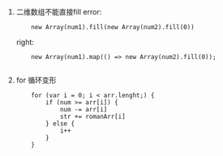 1. 二维数组不能直接fill
    error: 
    ```
        new Array(num1).fill(new Array(num2).fill(0))

    ```
    right: 
    ```
        new Array(num1).map(() => new Array(num2).fill(0));
        
    ```

2. for 循环变形
    ```
        for (var i = 0; i < arr.lenght;) {
            if (num >= arr[i]) {
                num -= arr[i]
                str += romanArr[i]
            } else {
                i++
            }
        }
    ```